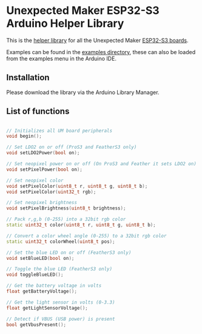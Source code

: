 # Unexpected Maker ESP32-S3 Arduino Helper Library

This is the [helper library](https://github.com/UnexpectedMaker/esp32s3-arduino-helper/tree/1.0.0) for all the Unexpected Maker [ESP32-S3 boards](https://esp32s3.com).

Examples can be found in the [examples directory](./examples/), these can also be loaded from the examples menu in the Arduino IDE.

## Installation

Please download the library via the Arduino Library Manager.

## List of functions

```c++

// Initializes all UM board peripherals
void begin();

// Set LDO2 on or off (ProS3 and FeatherS3 only)
void setLDO2Power(bool on);

// Set neopixel power on or off (On ProS3 and Feather it sets LDO2 on)
void setPixelPower(bool on);

// Set neopixel color
void setPixelColor(uint8_t r, uint8_t g, uint8_t b);
void setPixelColor(uint32_t rgb);

// Set neopixel brightness
void setPixelBrightness(uint8_t brightness);

// Pack r,g,b (0-255) into a 32bit rgb color
static uint32_t color(uint8_t r, uint8_t g, uint8_t b);

// Convert a color wheel angle (0-255) to a 32bit rgb color
static uint32_t colorWheel(uint8_t pos);

// Set the blue LED on or off (FeatherS3 only)
void setBlueLED(bool on);

// Toggle the blue LED (FeatherS3 only)
void toggleBlueLED();

// Get the battery voltage in volts
float getBatteryVoltage();

// Get the light sensor in volts (0-3.3)
float getLightSensorVoltage();

// Detect if VBUS (USB power) is present
bool getVbusPresent();
```
